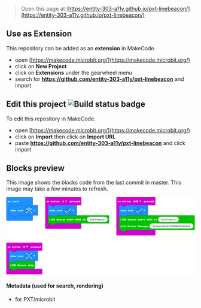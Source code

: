 
> Open this page at [https://entity-303-a11y.github.io/pxt-linebeacon/](https://entity-303-a11y.github.io/pxt-linebeacon/)

## Use as Extension

This repository can be added as an **extension** in MakeCode.

* open [https://makecode.microbit.org/](https://makecode.microbit.org/)
* click on **New Project**
* click on **Extensions** under the gearwheel menu
* search for **https://github.com/entity-303-a11y/pxt-linebeacon** and import

## Edit this project ![Build status badge](https://github.com/entity-303-a11y/pxt-linebeacon/workflows/MakeCode/badge.svg)

To edit this repository in MakeCode.

* open [https://makecode.microbit.org/](https://makecode.microbit.org/)
* click on **Import** then click on **Import URL**
* paste **https://github.com/entity-303-a11y/pxt-linebeacon** and click import

## Blocks preview

This image shows the blocks code from the last commit in master.
This image may take a few minutes to refresh.

![A rendered view of the blocks](https://github.com/entity-303-a11y/pxt-linebeacon/raw/master/.github/makecode/blocks.png)

#### Metadata (used for search, rendering)

* for PXT/microbit
<script src="https://makecode.com/gh-pages-embed.js"></script><script>makeCodeRender("{{ site.makecode.home_url }}", "{{ site.github.owner_name }}/{{ site.github.repository_name }}");</script>
